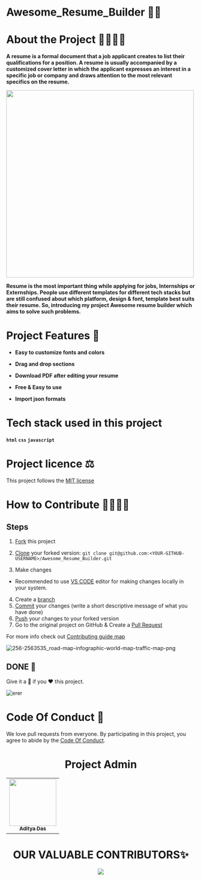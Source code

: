 # Awesome_Resume_Builder 📜📑

# About the Project 👩‍💻👨‍💻

<b>A resume is a formal document that a job applicant creates to list their qualifications for a position. A resume is usually accompanied by a customized cover letter in which the applicant expresses an interest in a specific job or company and draws attention to the most relevant specifics on the resume.</b>

<img src="https://user-images.githubusercontent.com/58718316/236371697-f89203d0-88e3-4918-8ac2-bd9e0e075007.gif" length=500 width=500>

<b> Resume is the most important thing while applying for jobs, Internships or Externships. People use different templates for different tech stacks but are still confused about which platform, design & font, template best suits their resume. So, introducing my project Awesome resume builder which aims to solve such problems.</b>

# Project Features 🎯

- <b> Easy to customize fonts and colors </b>

- <b> Drag and drop sections </b>

- <b> Download PDF after editing your resume </b>

- <b> Free & Easy to use </b>

- <b> Import json formats </b>

# Tech stack used in this project

<b> `html` </b>
<b> `css` </b>
<b> `javascript` </b>

# Project licence ⚖

This project follows the [MIT license](https://github.com/ADITYADAS1999/Awesome_Resume_Builder/blob/main/LICENSE)

# How to Contribute 🤷‍♀️🤷‍♂️

## Steps

1. [Fork](https://github.com/ADITYADAS1999/Awesome_Resume_Builder/fork) this project

2. [Clone](https://help.github.com/articles/fork-a-repo/#step-2-create-a-local-clone-of-your-fork) your forked version: `git clone git@github.com:<YOUR-GITHUB-USERNAME>/Awesome_Resume_Builder.git`

3. Make changes

- Recommended to use [VS CODE](https://code.visualstudio.com/download) editor for making changes locally in your system.

4. Create a [branch](https://docs.github.com/en/pull-requests/collaborating-with-pull-requests/proposing-changes-to-your-work-with-pull-requests/about-branches#working-with-branches)
5. [Commit](https://help.github.com/articles/adding-a-file-to-a-repository-using-the-command-line/) your changes (write a short descriptive message of what you have done)
6. [Push](https://help.github.com/articles/pushing-to-a-remote/) your changes to your forked version
7. Go to the original project on GitHub & Create a [Pull Request](https://help.github.com/articles/about-pull-requests/)

For more info check out [Contributing guide map](https://github.com/ADITYADAS1999/Awesome_Resume_Builder/blob/main/Contribution.md)

![256-2563535_road-map-infographic-world-map-traffic-map-png](https://user-images.githubusercontent.com/58718316/236216717-00796f6e-f104-475c-838b-73c833b4db56.png)

## DONE 🥳

Give it a 🌟 if you ❤ this project.

![erer](https://user-images.githubusercontent.com/58718316/236212332-5a52045c-09a8-418d-87e3-eff7492236d0.PNG)

# Code Of Conduct 📜

We love pull requests from everyone. By participating in this project, you
agree to abide by the [Code Of Conduct](https://github.com/ADITYADAS1999/Awesome_Resume_Builder/blob/main/Code%20of%20Conduct.md).

 <h1 align=center> Project Admin</h1>
<p align="center">
<table align="center">
  <tbody><tr>
     <td align="center"><a href="https://github.com/ADITYADAS1999"><img alt="" src="https://avatars.githubusercontent.com/ADITYADAS1999" width="125px;"><br><sub><b> Aditya Das </b></sub></a><br></td> </a></td>

</tbody></table>

<h1 align=center> OUR VALUABLE CONTRIBUTORS✨ </h1>
<p align="center">
  
<a href="https://github.com/ADITYADAS1999/Awesome_Resume_Builder/graphs/contributors">
  <img src="https://contrib.rocks/image?repo=Awesome_Resume_Builder" />
</a>
</p>
